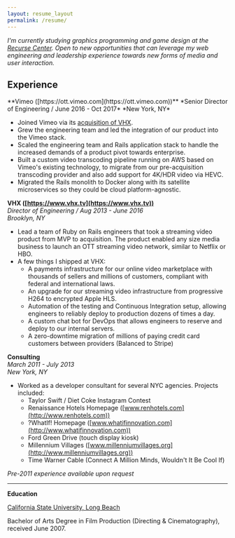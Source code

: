 ```yaml
---
layout: resume_layout
permalink: /resume/
---
```

*I'm currently studying graphics programming and game design at the [Recurse
Center](https://www.recurse.com). Open to new opportunities that can leverage
my web engineering and leadership experience towards new forms of media and 
user interaction.*

<h2 class="section_heading">Experience</h2>
**Vimeo ([https://ott.vimeo.com](https://ott.vimeo.com))**  
*Senior Director of Engineering / June 2016 - Oct 2017*  
*New York, NY*  


* Joined Vimeo via its [acquisition of VHX](https://www.theverge.com/2016/5/2/11554434/vimeo-acquires-vhx).
* Grew the engineering team and led the integration of our product into the Vimeo stack.
* Scaled the engineering team and Rails application stack to handle the
  increased demands of a product pivot towards enterprise.
* Built a custom video transcoding pipeline running on AWS based on Vimeo's
  existing technology, to migrate from our pre-acquisition transcoding
  provider and also add support for 4K/HDR video via HEVC.
* Migrated the Rails monolith to Docker along with its satellite microservices
  so they could be cloud platform-agnostic.

**VHX ([https://www.vhx.tv](https://www.vhx.tv))**  
*Director of Engineering / Aug 2013 - June 2016*  
*Brooklyn, NY*  


* Lead a team of Ruby on Rails engineers that took a streaming video product
  from MVP to acquisition. The product enabled any size media business to launch
  an OTT streaming video network, similar to Netflix or HBO.
* A few things I shipped at VHX:
    * A payments infrastructure for our online video marketplace with thousands
      of sellers and millions of customers, compliant with federal and
      international laws.
    * An upgrade for our streaming video infrastructure from progressive H264 to
      encrypted Apple HLS.
    * Automation of the testing and Continuous Integration setup, allowing
      engineers to reliably deploy to production dozens of times a day.
    * A custom chat bot for DevOps that allows engineers to reserve and deploy
      to our internal servers.
    * A zero-downtime migration of millions of paying credit card customers
      between providers (Balanced to Stripe)

**Consulting**  
*March 2011 - July 2013*  
*New York, NY*  

* Worked as a developer consultant for several NYC agencies. Projects included:
  * Taylor Swift / Diet Coke Instagram Contest
  * Renaissance Hotels Homepage ([www.renhotels.com](http://www.renhotels.com))  
  * ?WhatIf! Homepage ([www.whatifinnovation.com](http://www.whatifinnovation.com))  
  * Ford Green Drive (touch display kiosk)
  * Millennium Villages ([www.millenniumvillages.org](http://www.millenniumvillages.org))  
  * Time Warner Cable (Connect A Million Minds, Wouldn't It Be Cool If)

*Pre-2011 experience available upon request*

* * *

**Education**  

[California State University, Long Beach](http://www.csulb.edu)

Bachelor of Arts Degree in Film Production (Directing &amp; Cinematography),
received June 2007. 
